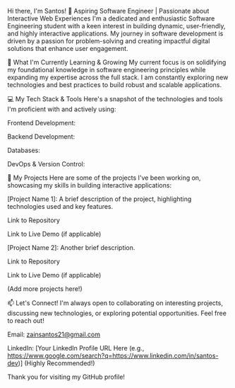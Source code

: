 Hi there, I'm Santos! 👋
Aspiring Software Engineer | Passionate about Interactive Web Experiences
I'm a dedicated and enthusiastic Software Engineering student with a keen interest in building dynamic, user-friendly, and highly interactive applications. My journey in software development is driven by a passion for problem-solving and creating impactful digital solutions that enhance user engagement.

🌱 What I'm Currently Learning & Growing
My current focus is on solidifying my foundational knowledge in software engineering principles while expanding my expertise across the full stack. I am constantly exploring new technologies and best practices to build robust and scalable applications.

💻 My Tech Stack & Tools
Here's a snapshot of the technologies and tools I'm proficient with and actively using:

Frontend Development:

Backend Development:

Databases:

DevOps & Version Control:

🚀 My Projects
Here are some of the projects I've been working on, showcasing my skills in building interactive applications:

[Project Name 1]: A brief description of the project, highlighting technologies used and key features.

Link to Repository

Link to Live Demo (if applicable)

[Project Name 2]: Another brief description.

Link to Repository

Link to Live Demo (if applicable)

(Add more projects here!)

📫 Let's Connect!
I'm always open to collaborating on interesting projects, discussing new technologies, or exploring potential opportunities. Feel free to reach out!

Email: zainsantos21@gmail.com

LinkedIn: [Your LinkedIn Profile URL Here (e.g., https://www.google.com/search?q=https://www.linkedin.com/in/santos-dev)] (Highly Recommended!)

Thank you for visiting my GitHub profile!
